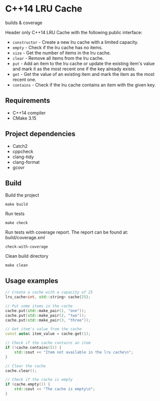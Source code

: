 # C++14 LRU Cache
builds & coverage

Header only C++14 LRU Cache with the following public interface:
* `constructor` - Create a new lru cache with a limited capacity.
* `empty` - Check if the lru cache has no items.
* `size` - Get the number of items in the lru cache.
* `clear` - Remove all items from the lru cache.
* `put` - Add an item to the lru cache or update the existing item's value and mark it as the most recent one if the key already exists.
* `get` - Get the value of an existing item and mark the item as the most recent one.
* `contains` - Check if the lru cache contains an item with the given key.

## Requirements
* C++14 compiler
* CMake 3.15

## Project dependencies
* Catch2
* cppcheck
* clang-tidy
* clang-format
* gcovr

## Build
Build the project
```
make build
```

Run tests
```
make check
```

Run tests with coverage report. The report can be found at: build/coverage.xml
```
check-with-coverage
```

Clean build directory
```
make clean
```

## Usage examples
```c++
// Create a cache with a capacity of 25
lru_cache<int, std::string> cache{25};

// Put some items in the cache
cache.put(std::make_pair(1, "one"));
cache.put(std::make_pair(2, "two"));
cache.put(std::make_pair(3, "three"));

// Get item's value from the cache
const auto& item_value = cache.get(1);

// Check if the cache contains an item
if (!cache.contains(5)) {
    std::cout << "Item not available in the lru cache\n";
}

// Clear the cache
cache.clear();

// Check if the cache is empty
if (cache.empty()) {
    std::cout << "The cache is empty\n";
}

```

